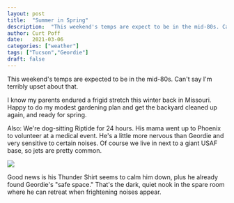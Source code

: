 ```yaml
---
layout: post
title:  "Summer in Spring"
description:  "This weekend's temps are expect to be in the mid-80s. Can't say I'm terribly upset about that."
author: Curt Poff
date:   2021-03-06
categories: ["weather"]
tags: ["Tucson","Geordie"]
draft: false
---
```


This weekend's temps are expected to be in the mid-80s. Can't say I'm terribly upset about that.

<!--more-->

I know my parents endured a frigid stretch this winter back in Missouri. Happy to do my modest gardening plan and get the backyard cleaned up again, and ready for spring.

Also: We're dog-sitting Riptide for 24 hours. His mama went up to Phoenix to volunteer at a medical event. He's a little more nervous than Geordie and very sensitive to certain noises. Of course we live in next to a giant USAF base, so jets are pretty common.

![](https://blog.curtpoff.com/uploads/riptide.jpg)


Good news is his Thunder Shirt seems to calm him down, plus he already found Geordie's "safe space." That's the dark, quiet nook in the spare room where he can retreat when frightening noises appear.
